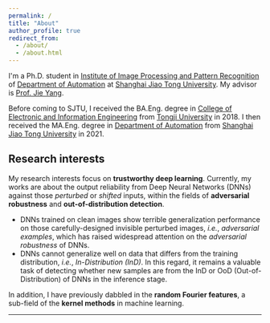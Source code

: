 ```yaml
---
permalink: /
title: "About"
author_profile: true
redirect_from: 
  - /about/
  - /about.html
---
```


I'm a Ph.D. student in [Institute of Image Processing and Pattern Recognition](http://www.pami.sjtu.edu.cn/) of [Department of Automation](https://automation.sjtu.edu.cn/) at [Shanghai Jiao Tong University](https://www.sjtu.edu.cn/). My advisor is [Prof. Jie Yang](https://scholar.google.com/citations?user=tmx7tu8AAAAJ&hl=en).

Before coming to SJTU, I received the BA.Eng. degree in [College of Electronic and Information Engineering](https://see.tongji.edu.cn/) from [Tongji University](https://www.tongji.edu.cn/) in 2018. I then received the MA.Eng. degree in [Department of Automation](https://automation.sjtu.edu.cn/) from [Shanghai Jiao Tong University](https://www.sjtu.edu.cn/) in 2021.


Research interests
---
My research interests focus on **trustworthy deep learning**. Currently, my works are about the output reliability from Deep Neural Networks (DNNs) against those *perturbed* or *shifted* inputs, within the fields of **adversarial robustness** and **out-of-distribution detection**.

- DNNs trained on clean images show terrible generalization performance on those carefully-designed invisible perturbed images, *i.e.*, *adversarial examples*, which has raised widespread attention on the *adversarial robustness* of DNNs.
- DNNs cannot generalize well on data that differs from the training distribution, *i.e.*, *In-Distribution (InD)*. In this regard, it remains a valuable task of detecting whether new samples are from the InD or OoD (Out-of-Distribution) of DNNs in the inference stage.

<!-- - **Adversarial robustness** and **pixel-level perturbations**

DNNs trained on clean images show weak generalization performance on those carefully-designed invisible perturbed images, *i.e.*, *adversarial examples*, which raises attention on the *adversarial robustness* of DNNs.
The process of generating adversarial examples is known as the *adversarial attack*, while *adversarial defenses* aim at improving the performance of DNNs on adversarial examples.
Prevailing white-box attacks rely on image gradients to generate pixel-level perturbations, which are added on clean images to create adversarial examples.
Prevalent adversarial defenses adopt the data augmentation technique by involving adversarial examples into the training data, so as to train more adversarially-robust DNNs.
It remains valuable tasks of devising powerful adversarial attacks to fool DNNs or enhanced adversarial defenses to strengthen DNNs, both of which would provide insights on better understandings of DNNs.

- **Out-of-distribution detection** and **distribution-level shifts**

In the inference or deployment stage, DNNs would inevitably encounter samples that differ from the training distribution of DNNs, *i.e.*, in-distribution (InD) -->



In addition, I have previously dabbled in the **random Fourier features**, a sub-field of the **kernel methods** in machine learning.

---
